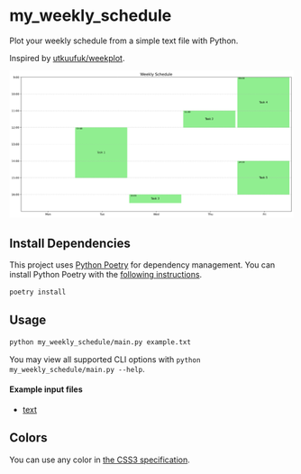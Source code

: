 # my_weekly_schedule

Plot your weekly schedule from a simple text file with Python.

Inspired by [utkuufuk/weekplot](https://github.com/utkuufuk/weekplot).

![Schedule](example.png)

## Install Dependencies

This project uses [Python Poetry](https://python-poetry.org/) for dependency management.
You can install Python Poetry with the [following instructions](https://python-poetry.org/docs/#installation).

``` sh
poetry install
```

## Usage

``` sh
python my_weekly_schedule/main.py example.txt
```

You may view all supported CLI options with `python my_weekly_schedule/main.py --help`.

#### Example input files
 - [text](example.txt)

## Colors

You can use any color in [the CSS3 specification](https://www.w3.org/TR/css-color-3/#svg-color).
